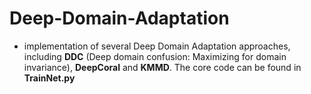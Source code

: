 # Deep-Domain-Adaptation
* implementation of several Deep Domain Adaptation approaches, including **DDC** (Deep domain confusion: Maximizing for domain invariance),  **DeepCoral** and **KMMD**. The core code can be found in **TrainNet.py**
